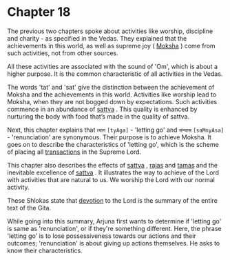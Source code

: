 # Chapter 18

The previous two chapters spoke about activities like worship, discipline and charity - as specified in the Vedas. They explained that the achievements in this world, as well as supreme joy (
[Moksha](Back-to-Basics.md#Moksha)
) come from such activities, not from other sources. 

All these activities are associated with the sound of 'Om', which is about a higher purpose. It is the common characteristic of all activities in the Vedas. 

The words 'tat' and 'sat' give the distinction between the achievement of Moksha and the achievements in this world. Activities like worship lead to Moksha, when they are not bogged down by expectations. Such activities commence in an abundance of 
[sattva](14-6.md#sattva)
. This quality is enhanced by nurturing the body with food that’s made in the quality of sattva.

Next, this chapter explains that 
`त्याग` `[tyAga]` - 'letting go' and 
`संन्यास` `[saMnyAsa]` - 'renunciation' are synonymous. Their purpose is to achieve Moksha. It goes on to describe the characteristics of 'letting go', which is the scheme of placing all 
[transactions](13-20.md#kartrtva_transaction)
 in the Supreme Lord. 

This chapter also describes the effects of 
[sattva](14-6.md#sattva)
, 
[rajas](14-7.md#rajas)
 and 
[tamas](14-8.md#tamas)
 and the inevitable excellence of 
[sattva](14-6.md#sattva)
. It illustrates the way to achieve of the Lord with activities that are natural to us. We worship the Lord with our normal activity. 

These Shlokas state that 
[devotion](Chapter_7.md#bhakti_a_defn)
 to the Lord is the summary of the entire text of the Gita.

While going into this summary, Arjuna first wants to determine if 'letting go' is same as 'renunciation', or if they're something different. Here, the phrase 'letting go' is to lose possessiveness towards our actions and their outcomes; 'renunciation' is about giving up actions themselves. He asks to know their characteristics.


